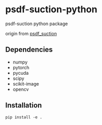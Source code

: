 # psdf-suction-python

psdf-suction python package

origin from [psdf_suction](https://github.com/tungkw/psdf_suction)

## Dependencies

* numpy
* pytorch
* pycuda
* scipy
* scikit-image
* opencv

## Installation
    pip install -e .